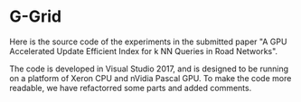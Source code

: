 # G-Grid

Here is the source code of the experiments in the submitted paper "A GPU Accelerated Update Efficient Index for k NN Queries in Road Networks". 

The code is developed in Visual Studio 2017, and is designed to be running on a platform of Xeron CPU and nVidia Pascal GPU. To make the code more readable, we have refactorred some parts and added comments.
